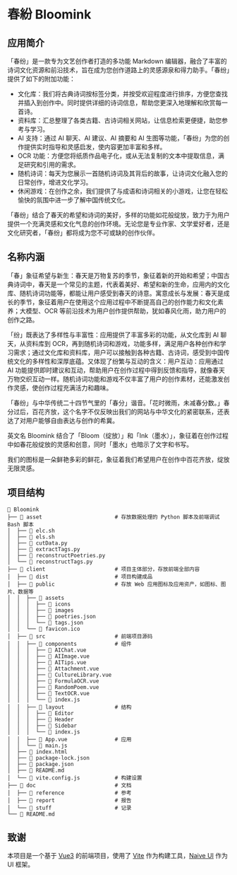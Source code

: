 # 春紛 Bloomink

## 应用简介

「春纷」是一款专为文艺创作者打造的多功能 Markdown
编辑器，融合了丰富的诗词文化资源和前沿技术，旨在成为您创作道路上的灵感源泉和得力助手。「春纷」提供了如下的附加功能：
- 文化库：我们将古典诗词按标签分类，并按受欢迎程度进行排序，方便您查找并插入到创作中。同时提供详细的诗词信息，帮助您更深入地理解和欣赏每一首诗。
- 资料库：汇总整理了各类古籍、古诗词相关网站，让信息检索更便捷，助您参考与学习。
- AI 支持：通过 AI 聊天、AI 建议、AI 摘要和 AI 生图等功能，「春纷」为您的创作提供实时指导和灵感启发，使内容更加丰富和多样。
- OCR 功能：方便您将纸质作品电子化，或从无法复制的文本中提取信息，满足研究和引用的需求。
- 随机诗词：每天为您展示一首随机诗词及其背后的故事，让诗词文化融入您的日常创作，增进文化学习。
- 休闲游戏：在创作之余，我们提供了与成语和诗词相关的小游戏，让您在轻松愉快的氛围中进一步了解中国传统文化。

「春纷」结合了春天的希望和诗词的美好，多样的功能如花般绽放，致力于为用户提供一个充满灵感和文化气息的创作环境。无论您是专业作家、文学爱好者，还是文化研究者，「春纷」都将成为您不可或缺的创作伙伴。

## 名称内涵

「春」象征希望与新生：春天是万物复苏的季节，象征着新的开始和希望；中国古典诗词中，春天是一个常见的主题，代表着美好、希望和新的生命，应用内的文化库、随机诗词功能等，都能让用户感受到春天的诗意。寓意成长与发展：春天是成长的季节，象征着用户在使用这个应用过程中不断提高自己的创作能力和文化素养；大模型、OCR
等前沿技术为用户创作提供帮助，犹如春风化雨，助力用户的创作之路。

「纷」既表达了多样性与丰富性：应用提供了丰富多彩的功能，从文化库到 AI 聊天，从资料库到 OCR，再到随机诗词和游戏，功能多样，满足用户各种创作和学习需求；通过文化库和资料库，用户可以接触到各种古籍、古诗词，感受到中国传统文化的多样性和深厚底蕴。又体现了纷繁与互动的含义：用户互动：应用通过 AI 功能提供即时建议和互动，帮助用户在创作过程中得到反馈和指导，就像春天万物交织互动一样。随机诗词功能和游戏不仅丰富了用户的创作素材，还能激发创作灵感，使创作过程充满活力和趣味。

「春纷」与中华传统二十四节气里的「春分」谐音。「花时微雨，未减春分数。」春分过后，百花齐放，这个名字不仅反映出我们的网站与中华文化的紧密联系，还表达了对用户能够自由表达与创作的希冀。

英文名 Bloomink 结合了「Bloom（绽放）」和「Ink（墨水）」，象征着在创作过程中如春花般绽放的灵感和创意，同时「墨水」也暗示了文字和书写。

我们的图标是一朵鲜艳多彩的鲜花，象征着我们希望用户在创作中百花齐放，绽放无限灵感。

## 项目结构

```tree
 Bloomink
├──  asset                       # 存放数据处理的 Python 脚本及前端调试 Bash 脚本
│  ├──  elc.sh
│  ├──  els.sh
│  ├──  cutData.py
│  ├──  extractTags.py
│  ├──  reconstructPoetries.py
│  └──  reconstructTags.py
├──  client                      # 项目主体部分，存放前端全部内容
│  ├──  dist                     # 项目构建成品
│  ├──  public                   # 存放 Web 应用图标及应用资产，如图标、图片、数据等
│  │  ├──  assets
│  │  │  ├──  icons
│  │  │  ├──  images
│  │  │  ├──  poetries.json
│  │  │  └──  tags.json
│  │  └──  favicon.ico
│  ├──  src                      # 前端项目源码
│  │  ├──  components            # 组件
│  │  │  ├── 󰡄 AIChat.vue
│  │  │  ├── 󰡄 AIImage.vue
│  │  │  ├── 󰡄 AITips.vue
│  │  │  ├── 󰡄 Attachment.vue
│  │  │  ├── 󰡄 CultureLibrary.vue
│  │  │  ├── 󰡄 FormulaOCR.vue
│  │  │  ├── 󰡄 RandomPoem.vue
│  │  │  ├── 󰡄 TextOCR.vue
│  │  │  └──  index.js
│  │  ├──  layout                # 结构
│  │  │  ├──  Editor
│  │  │  ├──  Header
│  │  │  ├──  Sidebar
│  │  │  └──  index.js
│  │  ├── 󰡄 App.vue               # 应用
│  │  └──  main.js
│  ├──  index.html
│  ├──  package-lock.json
│  ├──  package.json
│  ├──  README.md
│  └──  vite.config.js           # 构建设置
├──  doc                         # 文档
│  ├──  reference                # 参考
│  ├──  report                   # 报告
│  └──  stuff                    # 记录
└──  README.md
```

## 致谢

本项目是一个基于 [Vue3](https://cn.vuejs.org/) 的前端项目，使用了 [Vite](https://cn.vitejs.dev/) 作为构建工具，[Naive UI](https://www.naiveui.com/zh-CN) 作为 UI 框架。
